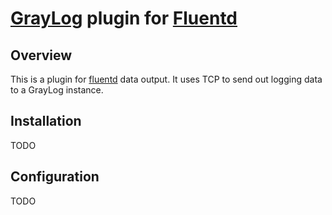 # [GrayLog](http://graylog.org) plugin for [Fluentd](http://fluentd.org)

## Overview
This is a plugin for [fluentd](http://fluentd.org) data output. It uses
TCP to send out logging data to a GrayLog instance.

## Installation
TODO

## Configuration
TODO

